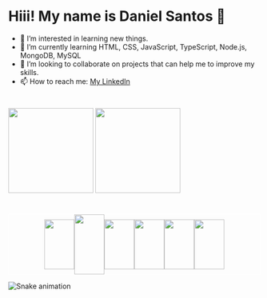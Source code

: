 # Hiii! My name is Daniel Santos 👋

- 👀 I’m interested in learning new things.
- 🌱 I’m currently learning HTML, CSS, JavaScript, TypeScript, Node.js, MongoDB, MySQL
- 💞️ I’m looking to collaborate on projects that can help me to improve my skills.
- 📫 How to reach me: [My LinkedIn](https://www.linkedin.com/in/danielsantosqc)

#

<div>
    <img src="https://github-readme-stats.vercel.app/api?username=danielsantosqc&show_icons=true&theme=dark" height="170em"/>    
    <img src="https://github-readme-stats.vercel.app/api/top-langs/?username=danielsantosqc&layout=compact&theme=dark" height="170em"/>
</div>

#

<div style="display: flex; align-items: center; justify-content: center; border: white 1px solid" >
  <img src="https://cdn.jsdelivr.net/gh/devicons/devicon/icons/javascript/javascript-plain.svg" height="100px" width="60px"/>

  <img src="https://cdn.jsdelivr.net/gh/devicons/devicon/icons/nodejs/nodejs-plain-wordmark.svg" height="120px" width="60px"/>

  <img src="https://cdn.jsdelivr.net/gh/devicons/devicon/icons/mongodb/mongodb-plain-wordmark.svg" height="100px" width="60px"/>

  <img src="https://cdn.jsdelivr.net/gh/devicons/devicon/icons/docker/docker-plain-wordmark.svg"  height="100px" width="60px"/>

  <img src="https://cdn.jsdelivr.net/gh/devicons/devicon/icons/html5/html5-original.svg"  height="100px" width="60px"/>          

  <img src="https://cdn.jsdelivr.net/gh/devicons/devicon/icons/css3/css3-plain-wordmark.svg"  height="100px" width="60px"/>  
</div>


![Snake animation](https://github.com/danielsantosqc/danielsantosqc/blob/output/github-contribution-grid-snake.svg)
